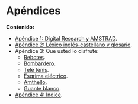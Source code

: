 # Apéndices

**Contenido:**

* [Apéndice 1: Digital Research y AMSTRAD](A01.-Digital-Research-y-AMSTRAD.md).
* [Apéndice 2: Léxico inglés-castellano y glosario](A02.-Léxico-inglés-castellano-y-glosario.md).
* Apéndice 3: Que usted lo disfrute:
   * [Rebotes](A03.-Que-usted-lo-disfrute.-Rebotes.md).
   * [Bombardero](A03.-Que-usted-lo-disfrute.-Bombardero.md).
   * [Tele tenis](A03.-Que-usted-lo-disfrute.-Tele-tenis.md).
   * [Esgrima eléctrico](A03.-Que-usted-lo-disfrute.-Esgrima-eléctrico.md).
   * [Amthello](A03.-Que-usted-lo-disfrute.-Amthello.md).
   * [Guante blanco](A03.-Que-usted-lo-disfrute.-Guante-blanco.md).
* [Apéndice 4: Índice](A04.-Indice.md).



